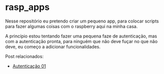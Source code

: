 # rasp_apps

Nesse repositório eu pretendo criar um pequeno app, para colocar scripts para fazer algumas coisas com o raspberry aqui na minha casa.

A princípio estou tentando fazer uma pequena faze de autenticação, mas com a autenticação pronta, para ninguém que não deve fuçar no que não deve, eu começo a adicionar funcionalidades.


Post relacionados:

* [Autenticação 01](http://recologia.com.br/2017/09/iniciando-uma-pequena-aplicacao-para-controlar-atividades-no-raspberry/)

